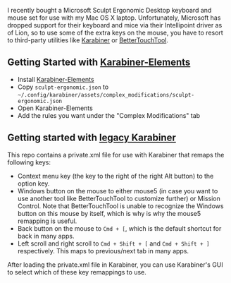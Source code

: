 I recently bought a Microsoft Sculpt Ergonomic Desktop keyboard and mouse set
for use with my Mac OS X laptop. Unfortunately, Microsoft has dropped support
for their keyboard and mice via their Intellipoint driver as of Lion, so to use
some of the extra keys on the mouse, you have to resort to third-party utilities
like [Karabiner](https://pqrs.org/osx/karabiner/) or
[BetterTouchTool](https://www.boastr.net).

## Getting Started with [Karabiner-Elements](https://pqrs.org/osx/karabiner/)

* Install [Karabiner-Elements](https://pqrs.org/osx/karabiner/)
* Copy `sculpt-ergonomic.json` to `~/.config/karabiner/assets/complex_modifications/sculpt-ergonomic.json`
* Open Karabiner-Elements
* Add the rules you want under the "Complex Modifications" tab

## Getting started with [legacy Karabiner](https://pqrs.org/osx/karabiner/xml.html)

This repo contains a private.xml file for use with Karabiner that remaps the
following keys:

- Context menu key (the key to the right of the right Alt button) to the option
  key.
- Windows button on the mouse to either mouse5 (in case you want to use another
  tool like BetterTouchTool to customize further) or Mission Control. Note that
  BetterTouchTool is unable to recognize the Windows button on this mouse by
  itself, which is why is why the mouse5 remapping is useful.
- Back button on the mouse to `Cmd + [`, which is the default shortcut for back
  in many apps.
- Left scroll and right scroll to `Cmd + Shift + [` and `Cmd + Shift + ]`
  respectively. This maps to previous/next tab in many apps.

After loading the private.xml file in Karabiner, you can use Karabiner's GUI to
select which of these key remappings to use.
